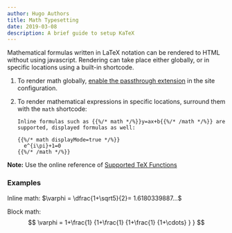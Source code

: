 ```yaml
---
author: Hugo Authors
title: Math Typesetting
date: 2019-03-08
description: A brief guide to setup KaTeX
---
```


Mathematical formulas written in LaTeX notation can be rendered to HTML without using javascript.<!--more-->
Rendering can take place either globally, or in specific locations using a built-in shortcode.

1. To render math globally, [enable the passthrough extension](https://gohugo.io/content-management/mathematics/) in the site configuration.

2. To render mathematical expressions in specific locations, surround them with the `math` shortcode:

    ```
    Inline formulas such as {{%/* math */%}}y=ax+b{{%/* /math */%}} are supported, displayed formulas as well:

    {{%/* math displayMode=true */%}}
      e^{i\pi}+1=0
    {{%/* /math */%}}
    ```

**Note:** Use the online reference of [Supported TeX Functions](https://katex.org/docs/supported.html)

### Examples

Inline math: $\varphi = \dfrac{1+\sqrt5}{2}= 1.6180339887…$

Block math:
$$
 \varphi = 1+\frac{1} {1+\frac{1} {1+\frac{1} {1+\cdots} } } 
$$
